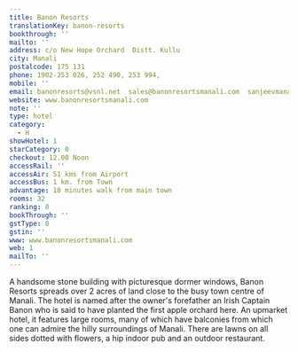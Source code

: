 ```yaml
---
title: Banon Resorts
translationKey: banon-resorts
bookthrough: ''
mailto: ''
address: c/o New Hope Orchard  Distt. Kullu
city: Manali
postalcode: 175 131
phone: 1902-253 026, 252 490, 253 994,
mobile: ''
email: banonresorts@vsnl.net  sales@banonresortsmanali.com  sanjeevmanali@gmail.com
website: www.banonresortsmanali.com
note: ''
type: hotel
category:
  - H
showHotel: 1
starCategory: 0
checkout: 12.00 Noon
accessRail: ''
accessAir: 51 kms from Airport
accessBus: 1 km. from Town
advantage: 10 minutes walk from main town
rooms: 32
ranking: 0
bookThrough: ''
gstType: 0
gstin: ''
www: www.banonresortsmanali.com
web: 1
mailTo: ''
---
```







A handsome stone building with picturesque dormer windows, Banon Resorts spreads over 2 acres of land close to the busy town centre of Manali.     The hotel is named after the owner's forefather an Irish Captain Banon who is said to have planted the first apple orchard here.     An upmarket hotel, it features large  rooms, many of which have balconies from which one can admire the hilly surroundings of Manali.   There are lawns on all sides dotted with flowers, a hip indoor pub and an outdoor restaurant.